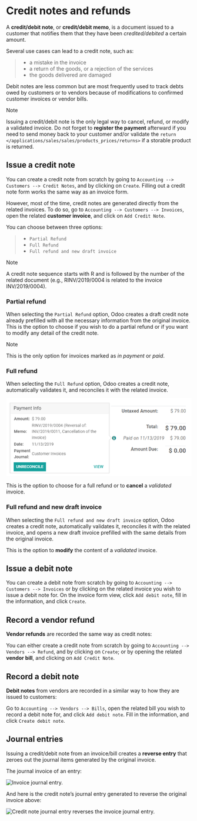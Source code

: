 # Credit notes and refunds

A **credit/debit note**, or **credit/debit memo**, is a document issued
to a customer that notifies them that they have been *credited/debited*
a certain amount.

Several use cases can lead to a credit note, such as:

> - a mistake in the invoice
> - a return of the goods, or a rejection of the services
> - the goods delivered are damaged

Debit notes are less common but are most frequently used to track debts
owed by customers or to vendors because of modifications to confirmed
customer invoices or vendor bills.

> [!NOTE]
> Issuing a credit/debit note is the only legal way to cancel, refund,
> or modify a validated invoice. Do not forget to **register the
> payment** afterward if you need to send money back to your customer
> and/or validate the
> `return </applications/sales/sales/products_prices/returns>` if a
> storable product is returned.

## Issue a credit note

You can create a credit note from scratch by going to
`Accounting --> Customers -->
Credit Notes`, and by clicking on `Create`. Filling out a credit note
form works the same way as an invoice form.

However, most of the time, credit notes are generated directly from the
related invoices. To do so, go to
`Accounting --> Customers --> Invoices`, open the related **customer
invoice**, and click on `Add Credit Note`.

You can choose between three options:

> - `Partial Refund`
> - `Full Refund`
> - `Full refund and new draft invoice`

> [!NOTE]
> A credit note sequence starts with <span class="title-ref">R</span>
> and is followed by the number of the related document (e.g.,
> RINV/2019/0004 is related to the invoice INV/2019/0004).

### Partial refund

When selecting the `Partial Refund` option, Odoo creates a draft credit
note already prefilled with all the necessary information from the
original invoice. This is the option to choose if you wish to do a
partial refund or if you want to modify any detail of the credit note.

> [!NOTE]
> This is the only option for invoices marked as *in payment* or *paid*.

### Full refund

When selecting the `Full Refund` option, Odoo creates a credit note,
automatically validates it, and reconciles it with the related invoice.

![Full refund credit note.](credit_notes/credit_notes02.png)

This is the option to choose for a full refund or to **cancel** a
*validated* invoice.

### Full refund and new draft invoice

When selecting the `Full refund and new draft invoice` option, Odoo
creates a credit note, automatically validates it, reconciles it with
the related invoice, and opens a new draft invoice prefilled with the
same details from the original invoice.

This is the option to **modify** the content of a *validated* invoice.

## Issue a debit note

You can create a debit note from scratch by going to
`Accounting --> Customers -->
Invoices` or by clicking on the related invoice you wish to issue a
debit note for. On the invoice form view, click `Add debit note`, fill
in the information, and click `Create`.

## Record a vendor refund

**Vendor refunds** are recorded the same way as credit notes:

You can either create a credit note from scratch by going to
`Accounting --> Vendors
--> Refund`, and by clicking on `Create`; or by opening the related
**vendor bill**, and clicking on `Add Credit Note`.

## Record a debit note

**Debit notes** from vendors are recorded in a similar way to how they
are issued to customers:

Go to `Accounting --> Vendors --> Bills`, open the related bill you wish
to record a debit note for, and click `Add debit note`. Fill in the
information, and click `Create debit note`.

## Journal entries

Issuing a credit/debit note from an invoice/bill creates a **reverse
entry** that zeroes out the journal items generated by the original
invoice.

<div class="example">

The journal invoice of an entry:

![Invoice journal entry.](credit_notes/credit_notes03.png)

And here is the credit note’s journal entry generated to reverse the
original invoice above:

![Credit note journal entry reverses the invoice journal entry.](credit_notes/credit_notes04.png)

</div>

